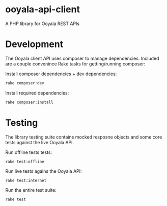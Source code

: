 ooyala-api-client
=================

A PHP library for Ooyala REST APIs

# Development
The Ooyala client API uses composer to manage dependencies.
Included are a couple convenince Rake tasks for getting/running composer:

Install composer dependencies + dev dependencies:

```sh
rake composer:dev
```

Install required dependencies:

```sh
rake composer:install
```

# Testing

The library testing suite contains mocked resposne objects and some core tests against the live Ooyala API.

Run offline tests tests:

```shell
rake test:offline
```

Run live tests agains the Ooyala API:

```shell
rake test:internet
```

Run the entire test suite:

```shell
rake test
```
